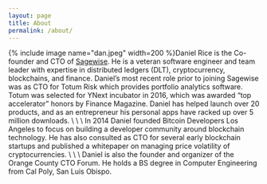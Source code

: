 ```yaml
---
layout: page
title: About
permalink: /about/
---
```

{% include image name="dan.jpeg" width=200 %}Daniel Rice is the Co-founder and CTO of [Sagewise](https://www.sagewise.io). He is a veteran software engineer and team leader with expertise in distributed ledgers (DLT), cryptocurrency, blockchains, and finance. Daniel’s most recent role prior to joining Sagewise was as CTO for Totum Risk which provides portfolio analytics software. Totum was selected for YNext incubator in 2016, which was awarded “top accelerator” honors by Finance Magazine. Daniel has helped launch over 20 products, and as an entrepreneur his personal apps have racked up over 5 million downloads.
\\
\\
\\
In 2014 Daniel founded Bitcoin Developers Los Angeles to focus on building a developer community around blockchain technology. He has also consulted as CTO for several early blockchain startups and published a whitepaper on managing price volatility of cryptocurrencies.
\\
\\
\\
Daniel is also the founder and organizer of the Orange County CTO Forum. He holds a BS degree in Computer Engineering from Cal Poly, San Luis Obispo.